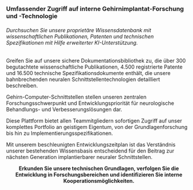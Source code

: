 ### Umfassender Zugriff auf interne Gehirnimplantat-Forschung und -Technologie

###### Durchsuchen Sie unsere proprietäre Wissensdatenbank mit wissenschaftlichen Publikationen, Patenten und technischen Spezifikationen mit Hilfe erweiterter KI-Unterstützung.

<search-input/>
<search-suggestions/>

Greifen Sie auf unsere sichere Dokumentationsbibliothek zu, die über 300 begutachtete wissenschaftliche Publikationen, 4.500 registrierte Patente und 16.500 technische Spezifikationsdokumente enthält, die unsere bahnbrechenden neuralen Schnittstellentechnologien detailliert beschreiben.

Gehirn-Computer-Schnittstellen stellen unseren zentralen Forschungsschwerpunkt und Entwicklungspriorität für neurologische Behandlungs- und Verbesserungslösungen dar.

Diese Plattform bietet allen Teammitgliedern sofortigen Zugriff auf unser komplettes Portfolio an geistigem Eigentum, von der Grundlagenforschung bis hin zu Implementierungsspezifikationen.

Mit unserem beschleunigten Entwicklungszeitplan ist das Verständnis unserer bestehenden Wissensbasis entscheidend für den Beitrag zur nächsten Generation implantierbarer neuraler Schnittstellen.

**<center>Erkunden Sie unsere technischen Grundlagen, verfolgen Sie die Entwicklung in Forschungsbereichen und identifizieren Sie interne Kooperationsmöglichkeiten.</center>**
